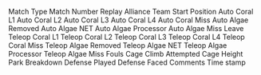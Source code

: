 Match Type
Match Number
Replay
Alliance
Team
Start Position
Auto Coral L1
Auto Coral L2
Auto Coral L3
Auto Coral L4
Auto Coral Miss
Auto Algae Removed
Auto Algae NET
Auto Algae Processor
Auto Algae Miss
Leave
Teleop Coral L1
Teleop Coral L2
Teleop Coral L3
Teleop Coral L4
Teleop Coral Miss
Teleop Algae Removed
Teleop Algae NET
Teleop Algae Processor
Teleop Algae Miss
Fouls
Cage Climb Attempted
Cage Height
Park
Breakdown
Defense Played
Defense Faced
Comments
Time stamp
